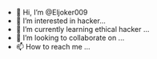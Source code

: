 - 👋 Hi, I’m @Eljoker009
- 👀 I’m interested in hacker...
- 🌱 I’m currently learning ethical hacker  ...
- 💞️ I’m looking to collaborate on ...
- 📫 How to reach me ...

<!---
Eljoker009/Eljoker009 is a ✨ special ✨ repository because its `README.md` (this file) appears on your GitHub profile.
You can click the Preview link to take a look at your changes.
--->
